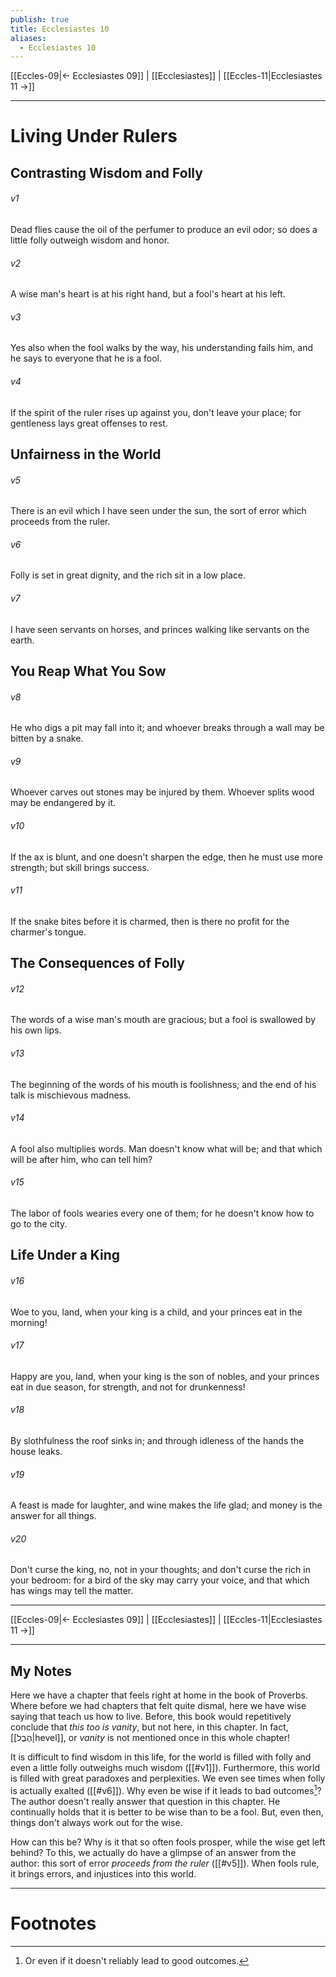 ```yaml
---
publish: true
title: Ecclesiastes 10
aliases:
  - Ecclesiastes 10
---
```


[[Eccles-09|← Ecclesiastes 09]] | [[Ecclesiastes]] | [[Eccles-11|Ecclesiastes 11 →]]
***
# Living Under Rulers

## Contrasting Wisdom and Folly
###### v1 
Dead flies cause the oil of the perfumer to produce an evil odor; so does a little folly outweigh wisdom and honor. 

###### v2 
A wise man's heart is at his right hand, but a fool's heart at his left. 

###### v3 
Yes also when the fool walks by the way, his understanding fails him, and he says to everyone that he is a fool. 

###### v4 
If the spirit of the ruler rises up against you, don't leave your place; for gentleness lays great offenses to rest. 

## Unfairness in the World
###### v5 
There is an evil which I have seen under the sun, the sort of error which proceeds from the ruler. 

###### v6 
Folly is set in great dignity, and the rich sit in a low place. 

###### v7 
I have seen servants on horses, and princes walking like servants on the earth. 

## You Reap What You Sow
###### v8 
He who digs a pit may fall into it; and whoever breaks through a wall may be bitten by a snake. 

###### v9 
Whoever carves out stones may be injured by them. Whoever splits wood may be endangered by it. 

###### v10 
If the ax is blunt, and one doesn't sharpen the edge, then he must use more strength; but skill brings success. 

###### v11 
If the snake bites before it is charmed, then is there no profit for the charmer's tongue. 

## The Consequences of Folly
###### v12 
The words of a wise man's mouth are gracious; but a fool is swallowed by his own lips. 

###### v13 
The beginning of the words of his mouth is foolishness; and the end of his talk is mischievous madness. 

###### v14 
A fool also multiplies words. Man doesn't know what will be; and that which will be after him, who can tell him? 

###### v15 
The labor of fools wearies every one of them; for he doesn't know how to go to the city. 

## Life Under a King
###### v16 
Woe to you, land, when your king is a child, and your princes eat in the morning! 

###### v17 
Happy are you, land, when your king is the son of nobles, and your princes eat in due season, for strength, and not for drunkenness! 

###### v18 
By slothfulness the roof sinks in; and through idleness of the hands the house leaks. 

###### v19 
A feast is made for laughter, and wine makes the life glad; and money is the answer for all things. 

###### v20 
Don't curse the king, no, not in your thoughts; and don't curse the rich in your bedroom: for a bird of the sky may carry your voice, and that which has wings may tell the matter.

***
[[Eccles-09|← Ecclesiastes 09]] | [[Ecclesiastes]] | [[Eccles-11|Ecclesiastes 11 →]]

---
## My Notes

Here we have a chapter that feels right at home in the book of Proverbs. Where before we had chapters that felt quite dismal, here we have wise saying that teach us how to live. Before, this book would repetitively conclude that *this too is vanity*, but not here, in this chapter. In fact, [[הֶבֶל|hevel]], or *vanity* is not mentioned once in this whole chapter! 

It is difficult to find wisdom in this life, for the world is filled with folly and even a little folly outweighs much wisdom ([[#v1]]). Furthermore, this world is filled with great paradoxes and perplexities. We even see times when folly is actually exalted ([[#v6]]). Why even be wise if it leads to bad outcomes[^1]? The author doesn't really answer that question in this chapter. He continually holds that it is better to be wise than to be a fool. But, even then, things don't always work out for the wise.

How can this be? Why is it that so often fools prosper, while the wise get left behind? To this, we actually do have a glimpse of an answer from the author: this sort of error *proceeds from the ruler* ([[#v5]]). When fools rule, it brings errors, and injustices into this world. 


---
# Footnotes

[^1]: Or even if it doesn't reliably lead to good outcomes. 